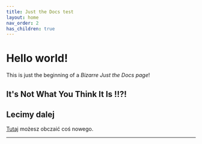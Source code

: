 ```yaml
---
title: Just the Docs test
layout: home
nav_order: 2
has_children: true
---
```


# Hello world!

This is just the beginning of a *Bizarre Just the Docs page*!



## It's Not What You Think It Is !!?!



## Lecimy dalej

[Tutaj](Markdown-in-CAT-test) możesz obczaić coś nowego.

----

